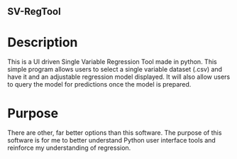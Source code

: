 ## SV-RegTool

# Description
This is a UI driven Single Variable Regression Tool made in python. This simple program allows users to select a single variable dataset (.csv) and have it and an adjustable regression model displayed. It will also allow users to query the model for predictions once the model is prepared.

# Purpose
There are other, far better options than this software. The purpose of this software is for me to better understand Python user interface tools and reinforce my understanding of regression.
